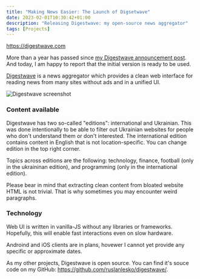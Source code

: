 ```yaml
---
title: "Making News Easier: The Launch of Digsetwave"
date: 2023-02-01T10:30:42+01:00
description: "Releasing Digestwave: my open-source news aggregator"
tags: [Projects]
---
```

https://digestwave.com

More than a year has passed since [my Digestwave announcement post](/posts/announcing-digestwave/). And today, I am happy to report that the initial version is ready to be used.

[Digestwave](https://digestwave.com) is a news aggregator which provides a clean web interface for reading news from many sites without ads and in a unified UI.

![Digestwave screenshot](/digestwave_screenshot.png)

### Content available

Digestwave has two so-called "editions": international and Ukrainian. This was done intentionally to be able to filter out Ukrainian websites for people who don't understand them or don't interested. The international edition contains content in English that is not location-specific. You can change edition in the top right corner.

Topics across editions are the following: technology, finance, football (only in the ukraininan edition), and programming (only in the international edition).

Please bear in mind that extracting clean content from bloated website HTML is not trivial. That is why sometimes you may encounter weird paragraphs.

### Technology

Web UI is written in vanilla-JS without any libraries or frameworks. Hopefully, this will enable fast interactions even on slow hardware.

Androind and iOS clients are in plans, hovewer I cannot yet provide any specific or approximate dates.

As my other projects, Digestwave is open source. You can find it's souce code on my GitHub: https://github.com/ruslanlesko/digestwave/.
